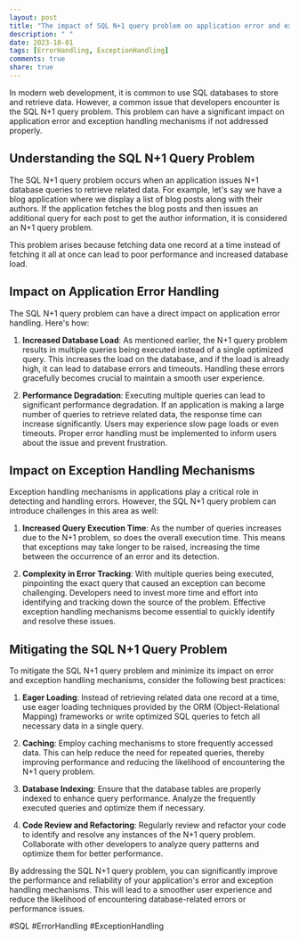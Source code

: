 ```yaml
---
layout: post
title: "The impact of SQL N+1 query problem on application error and exception handling mechanisms"
description: " "
date: 2023-10-01
tags: [ErrorHandling, ExceptionHandling]
comments: true
share: true
---
```


In modern web development, it is common to use SQL databases to store and retrieve data. However, a common issue that developers encounter is the SQL N+1 query problem. This problem can have a significant impact on application error and exception handling mechanisms if not addressed properly.

## Understanding the SQL N+1 Query Problem

The SQL N+1 query problem occurs when an application issues N+1 database queries to retrieve related data. For example, let's say we have a blog application where we display a list of blog posts along with their authors. If the application fetches the blog posts and then issues an additional query for each post to get the author information, it is considered an N+1 query problem.

This problem arises because fetching data one record at a time instead of fetching it all at once can lead to poor performance and increased database load.

## Impact on Application Error Handling

The SQL N+1 query problem can have a direct impact on application error handling. Here's how:

1. **Increased Database Load**: As mentioned earlier, the N+1 query problem results in multiple queries being executed instead of a single optimized query. This increases the load on the database, and if the load is already high, it can lead to database errors and timeouts. Handling these errors gracefully becomes crucial to maintain a smooth user experience.

2. **Performance Degradation**: Executing multiple queries can lead to significant performance degradation. If an application is making a large number of queries to retrieve related data, the response time can increase significantly. Users may experience slow page loads or even timeouts. Proper error handling must be implemented to inform users about the issue and prevent frustration.

## Impact on Exception Handling Mechanisms

Exception handling mechanisms in applications play a critical role in detecting and handling errors. However, the SQL N+1 query problem can introduce challenges in this area as well:

1. **Increased Query Execution Time**: As the number of queries increases due to the N+1 problem, so does the overall execution time. This means that exceptions may take longer to be raised, increasing the time between the occurrence of an error and its detection.

2. **Complexity in Error Tracking**: With multiple queries being executed, pinpointing the exact query that caused an exception can become challenging. Developers need to invest more time and effort into identifying and tracking down the source of the problem. Effective exception handling mechanisms become essential to quickly identify and resolve these issues.

## Mitigating the SQL N+1 Query Problem

To mitigate the SQL N+1 query problem and minimize its impact on error and exception handling mechanisms, consider the following best practices:

1. **Eager Loading**: Instead of retrieving related data one record at a time, use eager loading techniques provided by the ORM (Object-Relational Mapping) frameworks or write optimized SQL queries to fetch all necessary data in a single query.

2. **Caching**: Employ caching mechanisms to store frequently accessed data. This can help reduce the need for repeated queries, thereby improving performance and reducing the likelihood of encountering the N+1 query problem.

3. **Database Indexing**: Ensure that the database tables are properly indexed to enhance query performance. Analyze the frequently executed queries and optimize them if necessary.

4. **Code Review and Refactoring**: Regularly review and refactor your code to identify and resolve any instances of the N+1 query problem. Collaborate with other developers to analyze query patterns and optimize them for better performance.

By addressing the SQL N+1 query problem, you can significantly improve the performance and reliability of your application's error and exception handling mechanisms. This will lead to a smoother user experience and reduce the likelihood of encountering database-related errors or performance issues.

#SQL #ErrorHandling #ExceptionHandling